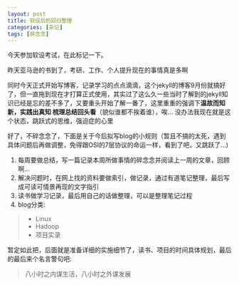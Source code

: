 ```yaml
---
layout: post
title: 软设后的回归整理
categories: [杂记]
tags: [碎念念]
---
```


今天参加软设考试，在此标记一下。

昨天亚马逊的书到了，考研、工作、个人提升现在的事情真是多啊

同时今天正式开始写博客，记录学习的点点滴滴，这个jekyll的博客9月份就搞好了，但一直拖到现在才打算正式使用，其实过了这么久一些当时了解到的jekyll知识已经是忘的差不多了，又要重头开始了解一番了，这里重重的强调下**温故而知新，实践出真知 梳理总结回头看**（貌似谁都不挨着谁），唉... 没办法我现在就是这个状态，跳跃式的思维，强迫症的心里

好了，不碎念念了，下面是关于今后拟写blog的小规则（暂且不搞的太死，遇到具体问题后再做调整，免得跟OSI的7层协议的命运一样，看到了吧，又跳跃了...)

1. 每周要做总结，写一篇记录本周所做事情的碎念念并阅读上一周的文章，回顾啊...
2. 解决问题时，在网上找的资料要做索引，做记录，通过有道笔记整理，最后写成可读可情景再现的文字指引
3. 读书做学习记录，最后用自己的话做整理，可以是整理笔记过程
4. blog分类:
>+ Linux
>+ Hadoop
>+ 项目实录

暂定如此把，后面就是准备详细的实施细节了，读书、项目的时间具体规划，最后的最后来个名言警句吧:

>八小时之内谋生活，八小时之外谋发展



